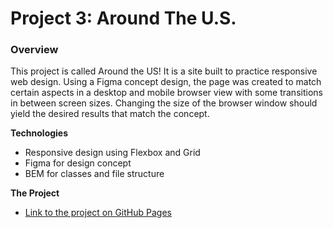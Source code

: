 # Project 3: Around The U.S.

### Overview  

This project is called Around the US! It is a site built to practice responsive web design. Using a Figma concept design, the page was created to match certain aspects in a desktop and mobile browser view with some transitions in between screen sizes. Changing the size of the browser window should yield the desired results that match the concept. 
  
**Technologies**
  
  * Responsive design using Flexbox and Grid
  * Figma for design concept
  * BEM for classes and file structure
  
**The Project**  
  
* [Link to the project on GitHub Pages](https://jsiohn.github.io/se_project_aroundtheus/)  
  

